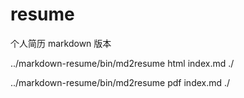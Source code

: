 resume
======

个人简历 markdown 版本

../markdown-resume/bin/md2resume html index.md ./

../markdown-resume/bin/md2resume pdf index.md ./